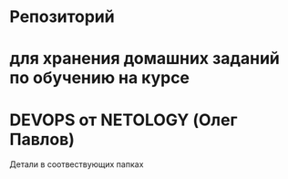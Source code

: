 # Репозиторий  
# для хранения домашних заданий по обучению на курсе
# DEVOPS от NETOLOGY (Олег Павлов)
Детали в соотвествующих папках
